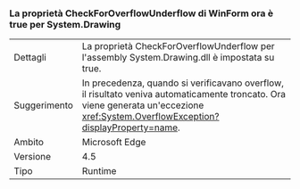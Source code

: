 ### <a name="winforms-checkforoverflowunderflow-property-is-now-true-for-systemdrawing"></a>La proprietà CheckForOverflowUnderflow di WinForm ora è true per System.Drawing

|   |   |
|---|---|
|Dettagli|La proprietà CheckForOverflowUnderflow per l'assembly System.Drawing.dll è impostata su true.|
|Suggerimento|In precedenza, quando si verificavano overflow, il risultato veniva automaticamente troncato. Ora viene generata un'eccezione <xref:System.OverflowException?displayProperty=name>.|
|Ambito|Microsoft Edge|
|Versione|4.5|
|Tipo|Runtime|

